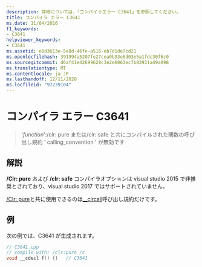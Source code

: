 ```yaml
---
description: 詳細については、「コンパイラエラー C3641」を参照してください。
title: コンパイラ エラー C3641
ms.date: 11/04/2016
f1_keywords:
- C3641
helpviewer_keywords:
- C3641
ms.assetid: e8d3613e-5e8d-46fe-a516-eb7d1de7cd21
ms.openlocfilehash: 391994a5207fe27cea0b33e6d03e5a1fdc30f6c0
ms.sourcegitcommit: d6af41e42699628c3e2e6063ec7b03931a49a098
ms.translationtype: MT
ms.contentlocale: ja-JP
ms.lasthandoff: 12/11/2020
ms.locfileid: "97239104"
---
```

# <a name="compiler-error-c3641"></a>コンパイラ エラー C3641

> '*function*':/clr: pure または/clr: safe と共にコンパイルされた関数の呼び出し規約 ' calling_convention ' が無効です

## <a name="remarks"></a>解説

**/Clr: pure** および **/clr: safe** コンパイラオプションは visual studio 2015 で非推奨とされており、visual studio 2017 ではサポートされていません。

[/Clr: pure](../../build/reference/clr-common-language-runtime-compilation.md)と共に使用できるのは[__clrcall](../../cpp/clrcall.md)呼び出し規約だけです。

## <a name="example"></a>例

次の例では、C3641 が生成されます。

```cpp
// C3641.cpp
// compile with: /clr:pure /c
void __cdecl f() {}   // C3641
```
